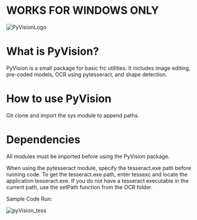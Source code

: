 # WORKS FOR WINDOWS ONLY

![PyVisionLogo](https://user-images.githubusercontent.com/74515743/156907013-285801ad-7d1b-4ab1-a30f-41be1175aca7.png)

# What is PyVision?

PyVision is a small package for basic frc utilities. It includes image editing, pre-coded models, OCR using pytesseract, and shape detection.

# How to use PyVision

Git clone and import the sys module to append paths. 

# Dependencies

All modules must be imported before using the PyVision package. 

When using the pytesseract module, specify the tesseract.exe path before running code. To get the tesseract.exe path, enter tessexc and locate the application tesseract.exe. If you do not have a tesseract executable in the current path, use the setPath function from the OCR folder. 

Sample Code Run:

![pyVision_tess](https://user-images.githubusercontent.com/74515743/156927044-8366d06f-5db8-42b9-a75b-8d4c14dd63d9.png)



